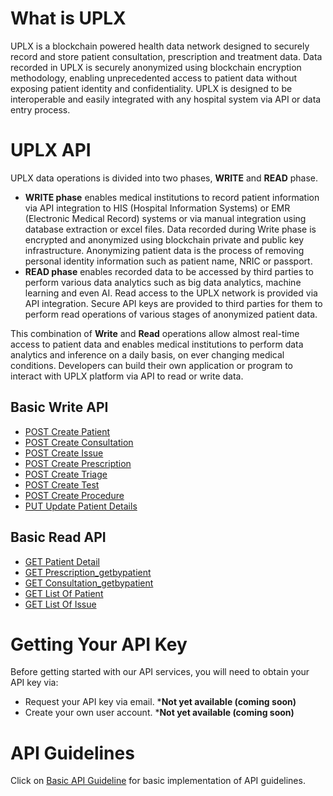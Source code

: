# What is UPLX
UPLX is a blockchain powered health data network designed to securely record and store patient consultation, prescription and treatment data. Data recorded in UPLX is securely anonymized using blockchain encryption methodology, enabling unprecedented access to patient data without exposing patient identity and confidentiality. UPLX is designed to be interoperable and easily integrated with any hospital system via API or data entry process.

# UPLX API
UPLX data operations is divided into two phases, **WRITE** and **READ** phase. 
* **WRITE phase** enables medical institutions to record patient information via API integration to HIS (Hospital Information Systems) or EMR (Electronic Medical Record) systems or via manual integration using database extraction or excel files. Data recorded during Write phase is encrypted and anonymized using blockchain private and public key infrastructure. Anonymizing patient data is the process of removing personal identity information such as patient name, NRIC or passport. 
* **READ phase** enables recorded data to be accessed by third parties to perform various data analytics such as big data analytics, machine learning and even AI. Read access to the UPLX network is provided via API integration. Secure API keys are provided to third parties for them to perform read operations of various stages of anonymized patient data.

This combination of **Write** and **Read** operations allow almost real-time access to patient data and enables medical institutions to perform data analytics and inference on a daily basis, on ever changing medical conditions. Developers can build their own application or program to interact with UPLX platform via API to read or write data.

## Basic Write API ##
- [POST Create Patient](https://github.com/LedgerX-Code/demoapi.uplx.io/wiki/POST--Create-Patient)
- [POST Create Consultation](https://github.com/LedgerX-Code/demoapi.uplx.io/wiki/POST--Create-Consultation)
- [POST Create Issue](https://github.com/LedgerX-Code/demoapi.uplx.io/wiki/POST--Create-Issue)
- [POST Create Prescription](https://github.com/LedgerX-Code/demoapi.uplx.io/wiki/POST--Create-Prescription)
- [POST Create Triage](https://github.com/LedgerX-Code/UPLX-API/wiki/POST--Create-Triage)
- [POST Create Test](https://github.com/LedgerX-Code/UPLX-API/wiki/POST--Create-Test)
- [POST Create Procedure](https://github.com/LedgerX-Code/UPLX-API/wiki/POST--Create-Procedure)
- [PUT Update Patient Details](https://github.com/LedgerX-Code/demoapi.uplx.io/wiki/PUT--Update-Patient-Details)

## Basic Read API ##
- [GET Patient Detail](https://github.com/LedgerX-Code/demoapi.uplx.io/wiki/GET--Patient-Detail)
- [GET Prescription_getbypatient](https://github.com/LedgerX-Code/demoapi.uplx.io/wiki/GET--Prescription_getbypatient)
- [GET Consultation_getbypatient](https://github.com/LedgerX-Code/demoapi.uplx.io/wiki/GET--Consultation_getbypatient)
- [GET List Of Patient](https://github.com/LedgerX-Code/demoapi.uplx.io/wiki/GET--List-Of-Patient)
- [GET List Of Issue](https://github.com/LedgerX-Code/demoapi.uplx.io/wiki/GET--List-Of-Issue)


# Getting Your API Key
Before getting started with our API services, you will need to obtain your API key via:
- Request your API key via email. ***Not yet available (coming soon)** 
- Create your own user account. ***Not yet available (coming soon)**

# API Guidelines
Click on [Basic API Guideline](https://github.com/LedgerX-Code/API-Guidelines) for basic implementation of API guidelines.







